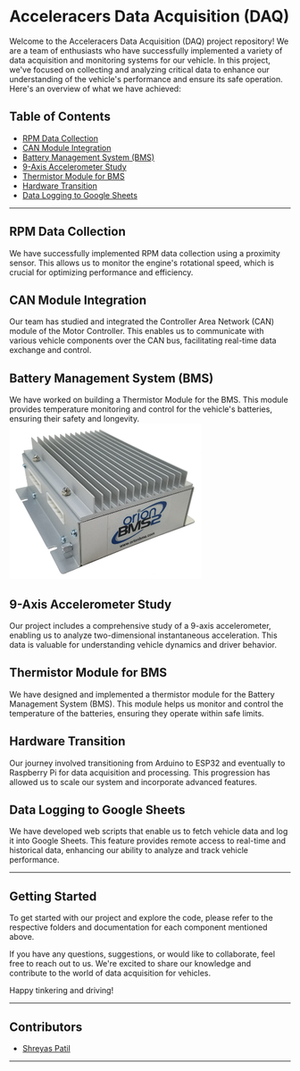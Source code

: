 # Acceleracers Data Acquisition (DAQ) 

Welcome to the Acceleracers Data Acquisition (DAQ) project repository! We are a team of enthusiasts who have successfully implemented a variety of data acquisition and monitoring systems for our vehicle. In this project, we've focused on collecting and analyzing critical data to enhance our understanding of the vehicle's performance and ensure its safe operation. Here's an overview of what we have achieved:

## Table of Contents
- [RPM Data Collection](#rpm-data-collection)
- [CAN Module Integration](#can-module-integration)
- [Battery Management System (BMS)](#battery-management-system-bms)
- [9-Axis Accelerometer Study](#9-axis-accelerometer-study)
- [Thermistor Module for BMS](#thermistor-module-for-bms)
- [Hardware Transition](#hardware-transition)
- [Data Logging to Google Sheets](#data-logging-to-google-sheets)

---

## RPM Data Collection
We have successfully implemented RPM data collection using a proximity sensor. This allows us to monitor the engine's rotational speed, which is crucial for optimizing performance and efficiency.

## CAN Module Integration
Our team has studied and integrated the Controller Area Network (CAN) module of the Motor Controller. This enables us to communicate with various vehicle components over the CAN bus, facilitating real-time data exchange and control.

## Battery Management System (BMS)
We have worked on building a Thermistor Module for the BMS. This module provides temperature monitoring and control for the vehicle's batteries, ensuring their safety and longevity.
![Alt text](Orion_BMS_2.png)

## 9-Axis Accelerometer Study
Our project includes a comprehensive study of a 9-axis accelerometer, enabling us to analyze two-dimensional instantaneous acceleration. This data is valuable for understanding vehicle dynamics and driver behavior.

## Thermistor Module for BMS
We have designed and implemented a thermistor module for the Battery Management System (BMS). This module helps us monitor and control the temperature of the batteries, ensuring they operate within safe limits.

## Hardware Transition
Our journey involved transitioning from Arduino to ESP32 and eventually to Raspberry Pi for data acquisition and processing. This progression has allowed us to scale our system and incorporate advanced features.

## Data Logging to Google Sheets
We have developed web scripts that enable us to fetch vehicle data and log it into Google Sheets. This feature provides remote access to real-time and historical data, enhancing our ability to analyze and track vehicle performance.

---

## Getting Started
To get started with our project and explore the code, please refer to the respective folders and documentation for each component mentioned above.

If you have any questions, suggestions, or would like to collaborate, feel free to reach out to us. We're excited to share our knowledge and contribute to the world of data acquisition for vehicles.

Happy tinkering and driving!

---

## Contributors
- [Shreyas Patil](https://github.com/ShreyasP20)


---
